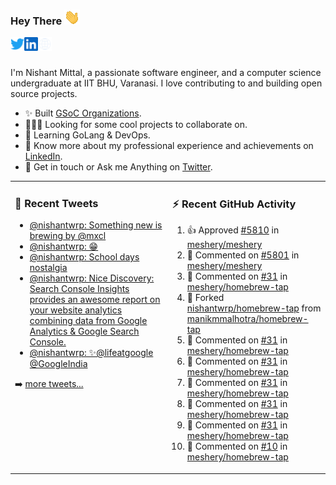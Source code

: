 ### Hey There <img src="./assets/wave.gif" width="25px">
<a href="http://urls.nishantwrp.com/github-to-twitter" target="_blank">
  <img align="left" alt="Nishant's Twitter" width="22px" src="./assets/twitter.svg" />
</a>
<a href="http://urls.nishantwrp.com/github-to-linkedin" target="_blank">
  <img align="left" alt="Nishant's LinkedIn" width="22px" src="./assets/linkedin.svg" />
</a>
<a href="http://urls.nishantwrp.com/github-to-site" target="_blank">
  <img align="left" alt="Nishant's Site" width="22px" src="./assets/globe.svg" />
</a>
<br /><br />

I'm Nishant Mittal, a passionate software engineer, and a computer science undergraduate at IIT BHU, Varanasi. I love contributing to and building open source projects.

- ✨ Built [GSoC Organizations](https://www.gsocorganizations.dev/).
- 👨🏽‍💻 Looking for some cool projects to collaborate on.
- 🌱 Learning GoLang & DevOps.
- 🚀 Know more about my professional experience and achievements on [LinkedIn](http://urls.nishantwrp.com/github-to-linkedin).
- 💬 Get in touch or Ask me Anything on [Twitter](http://urls.nishantwrp.com/github-to-twitter).

<table><tr>
<td valign="top" width="50%">

### 📱 Recent Tweets
<!-- TWITTER:START -->
- [@nishantwrp: Something new is brewing by @mxcl](https://rss.app/articles/cb4e791f6f6d729c074351566bd3a7c508111d6e1136a1e9c3ec930d979628d4f61eb1492ac7df6df7a06375d712099266d261e2c11178138d)
- [@nishantwrp: 😁](https://rss.app/articles/cb4e791f6f6d729c074351566bd3a7c508111d6e1136a1e9c3ec930d979628d4f61eb1492ac7df6df7a06274d71c0a9a69dd6ee4c7127c1c8f)
- [@nishantwrp: School days nostalgia](https://rss.app/articles/cb4e791f6f6d729c074351566bd3a7c508111d6e1136a1e9c3ec930d979628d4f61eb1492ac7df6df7a36a7cdd120d9360d26ee8c7117d1489)
- [@nishantwrp: Nice Discovery: Search Console Insights  provides an awesome report on your website analytics combining data from Google Analytics &amp; Google Search Console.](https://rss.app/articles/cb4e791f6f6d729c074351566bd3a7c508111d6e1136a1e9c3ec930d979628d4f61eb1492ac7df6df7a26d75d91d0a9a61dd6ae1ca107b1188)
- [@nishantwrp: ✨@lifeatgoogle @GoogleIndia](https://rss.app/articles/cb4e791f6f6d729c074351566bd3a7c508111d6e1136a1e9c3ec930d979628d4f61eb1492ac7df6df7a26c7fd613069060dc61e5ca177a1c8f)
<!-- TWITTER:END -->
➡️ [more tweets...](http://urls.nishantwrp.com/github-to-twitter)

</td>
<td valign="top" width="50%">

### ⚡ Recent GitHub Activity
<!--RECENT_ACTIVITY:start-->
1. 👍 Approved [#5810](https://github.com/meshery/meshery/pull/5810#pullrequestreview-1037275741) in [meshery/meshery](https://github.com/meshery/meshery)
2. 💬 Commented on [#5801](https://github.com/meshery/meshery/issues/5801#issuecomment-1182983016) in [meshery/meshery](https://github.com/meshery/meshery)
3. 💬 Commented on [#31](https://github.com/meshery/homebrew-tap/pull/31#discussion_r919824572) in [meshery/homebrew-tap](https://github.com/meshery/homebrew-tap)
4. 🔱 Forked [nishantwrp/homebrew-tap](https://github.com/nishantwrp/homebrew-tap) from [manikmmalhotra/homebrew-tap](https://github.com/manikmmalhotra/homebrew-tap)
5. 💬 Commented on [#31](https://github.com/meshery/homebrew-tap/pull/31#discussion_r919803464) in [meshery/homebrew-tap](https://github.com/meshery/homebrew-tap)
6. 💬 Commented on [#31](https://github.com/meshery/homebrew-tap/pull/31#discussion_r919790125) in [meshery/homebrew-tap](https://github.com/meshery/homebrew-tap)
7. 💬 Commented on [#31](https://github.com/meshery/homebrew-tap/pull/31#discussion_r919794692) in [meshery/homebrew-tap](https://github.com/meshery/homebrew-tap)
8. 💬 Commented on [#31](https://github.com/meshery/homebrew-tap/pull/31#discussion_r919794392) in [meshery/homebrew-tap](https://github.com/meshery/homebrew-tap)
9. 💬 Commented on [#31](https://github.com/meshery/homebrew-tap/pull/31#discussion_r919793043) in [meshery/homebrew-tap](https://github.com/meshery/homebrew-tap)
10. 💬 Commented on [#10](https://github.com/meshery/homebrew-tap/issues/10#issuecomment-1182548455) in [meshery/homebrew-tap](https://github.com/meshery/homebrew-tap)
<!--RECENT_ACTIVITY:end-->

</td>
</tr></table>
